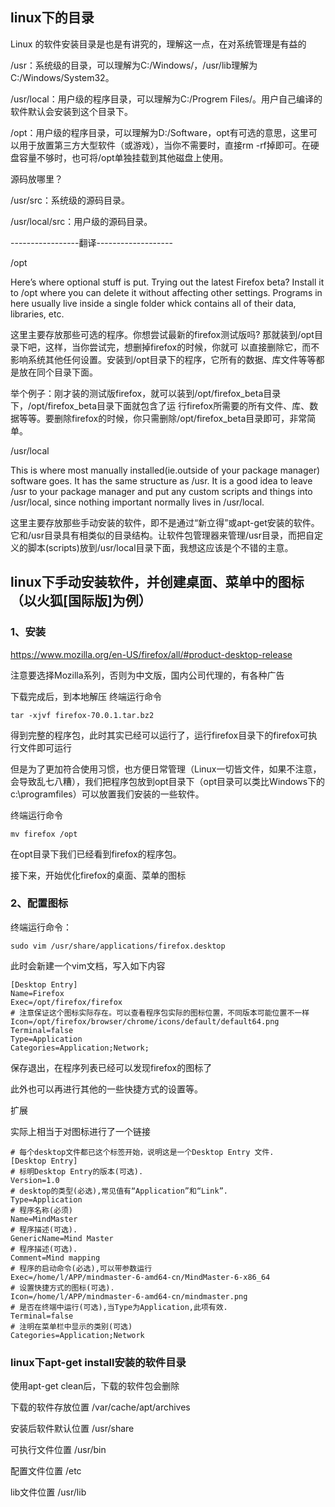 ## linux下的目录

Linux 的软件安装目录是也是有讲究的，理解这一点，在对系统管理是有益的

/usr：系统级的目录，可以理解为C:/Windows/，/usr/lib理解为C:/Windows/System32。

/usr/local：用户级的程序目录，可以理解为C:/Progrem Files/。用户自己编译的软件默认会安装到这个目录下。

/opt：用户级的程序目录，可以理解为D:/Software，opt有可选的意思，这里可以用于放置第三方大型软件（或游戏），当你不需要时，直接rm -rf掉即可。在硬盘容量不够时，也可将/opt单独挂载到其他磁盘上使用。

源码放哪里？

/usr/src：系统级的源码目录。

/usr/local/src：用户级的源码目录。

-----------------翻译-------------------

/opt

Here’s where optional stuff is put. Trying out the latest Firefox beta? Install it to /opt where you can delete it without affecting other settings. Programs in here usually live inside a single folder whick contains all of their data, libraries, etc.

这里主要存放那些可选的程序。你想尝试最新的firefox测试版吗? 那就装到/opt目录下吧，这样，当你尝试完，想删掉firefox的时候，你就可 以直接删除它，而不影响系统其他任何设置。安装到/opt目录下的程序，它所有的数据、库文件等等都是放在同个目录下面。

举个例子：刚才装的测试版firefox，就可以装到/opt/firefox_beta目录下，/opt/firefox_beta目录下面就包含了运 行firefox所需要的所有文件、库、数据等等。要删除firefox的时候，你只需删除/opt/firefox_beta目录即可，非常简单。

/usr/local

This is where most manually installed(ie.outside of your package manager) software goes. It has the same structure as /usr. It is a good idea to leave /usr to your package manager and put any custom scripts and things into /usr/local, since nothing important normally lives in /usr/local.

这里主要存放那些手动安装的软件，即不是通过“新立得”或apt-get安装的软件。它和/usr目录具有相类似的目录结构。让软件包管理器来管理/usr目录，而把自定义的脚本(scripts)放到/usr/local目录下面，我想这应该是个不错的主意。

## linux下手动安装软件，并创建桌面、菜单中的图标（以火狐[国际版]为例）

### 1、安装

https://www.mozilla.org/en-US/firefox/all/#product-desktop-release

注意要选择Mozilla系列，否则为中文版，国内公司代理的，有各种广告

下载完成后，到本地解压 终端运行命令

    tar -xjvf firefox-70.0.1.tar.bz2 

得到完整的程序包，此时其实已经可以运行了，运行firefox目录下的firefox可执行文件即可运行

但是为了更加符合使用习惯，也方便日常管理（Linux一切皆文件，如果不注意，会导致乱七八糟），我们把程序包放到opt目录下（opt目录可以类比Windows下的c:\programfiles）可以放置我们安装的一些软件。

终端运行命令

    mv firefox /opt

在opt目录下我们已经看到firefox的程序包。

接下来，开始优化firefox的桌面、菜单的图标

### 2、配置图标

终端运行命令：

    sudo vim /usr/share/applications/firefox.desktop

此时会新建一个vim文档，写入如下内容

    [Desktop Entry]
    Name=Firefox
    Exec=/opt/firefox/firefox
    # 注意保证这个图标实际存在。可以查看程序包实际的图标位置，不同版本可能位置不一样
    Icon=/opt/firefox/browser/chrome/icons/default/default64.png
    Terminal=false
    Type=Application
    Categories=Application;Network;

保存退出，在程序列表已经可以发现firefox的图标了

此外也可以再进行其他的一些快捷方式的设置等。

扩展

实际上相当于对图标进行了一个链接

    # 每个desktop文件都已这个标签开始，说明这是一个Desktop Entry 文件.
    [Desktop Entry]
    # 标明Desktop Entry的版本(可选).
    Version=1.0
    # desktop的类型(必选),常见值有“Application”和“Link”.
    Type=Application
    # 程序名称(必须)                 
    Name=MindMaster 
    # 程序描述(可选).                 
    GenericName=Mind Master
    # 程序描述(可选).     
    Comment=Mind mapping
    # 程序的启动命令(必选),可以带参数运行    
    Exec=/home/l/APP/mindmaster-6-amd64-cn/MindMaster-6-x86_64
    # 设置快捷方式的图标(可选).            
    Icon=/home/l/APP/mindmaster-6-amd64-cn/mindmaster.png
    # 是否在终端中运行(可选),当Type为Application,此项有效. 
    Terminal=false
    # 注明在菜单栏中显示的类别(可选)
    Categories=Application;Network

### linux下apt-get install安装的软件目录

使用apt-get clean后，下载的软件包会删除	

下载的软件存放位置   /var/cache/apt/archives   

安装后软件默认位置   /usr/share   

可执行文件位置    /usr/bin   

配置文件位置   /etc   

lib文件位置   /usr/lib

